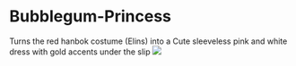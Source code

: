 # Bubblegum-Princess
Turns the red hanbok costume (Elins) into a Cute sleeveless pink and white dress with gold accents under the slip
![](https://i.gyazo.com/f95333b9a5ecba482b51fbd1e92e6a4e.png)
